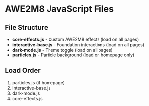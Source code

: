 # AWE2M8 JavaScript Files

## File Structure

- **core-effects.js** - Custom AWE2M8 effects (load on all pages)
- **interactive-base.js** - Foundation interactions (load on all pages)
- **dark-mode.js** - Theme toggle (load on all pages)
- **particles.js** - Particle background (load on homepage only)

## Load Order
1. particles.js (if homepage)
2. interactive-base.js
3. dark-mode.js
4. core-effects.js